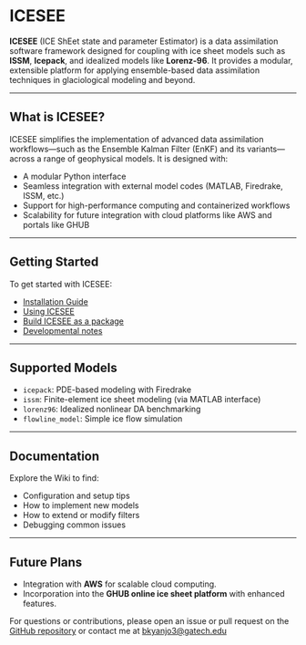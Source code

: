 # ICESEE

**ICESEE** (ICE ShEet state and parameter Estimator) is a data assimilation software framework designed for coupling with ice sheet models such as **ISSM**, **Icepack**, and idealized models like **Lorenz-96**. It provides a modular, extensible platform for applying ensemble-based data assimilation techniques in glaciological modeling and beyond.

---

##  What is ICESEE?

ICESEE simplifies the implementation of advanced data assimilation workflows—such as the Ensemble Kalman Filter (EnKF) and its variants—across a range of geophysical models. It is designed with:

- A modular Python interface  
- Seamless integration with external model codes (MATLAB, Firedrake, ISSM, etc.)  
- Support for high-performance computing and containerized workflows  
- Scalability for future integration with cloud platforms like AWS and portals like GHUB  

---

##  Getting Started

To get started with ICESEE:

- [Installation Guide](https://github.com/ICESEE-project/ICESEE/wiki/1.-Installation)  
- [Using ICESEE](https:https://github.com/ICESEE-project/ICESEE/wiki/2.-Usage)  
- [Build ICESEE as a package](https://github.com/ICESEE-project/ICESEE/wiki/3.-Build-ICESEE-as-a-package)  
- [Developmental notes](https://github.com/ICESEE-project/ICESEE/wiki/4.-Development-Notes)

---

## Supported Models

- `icepack`: PDE-based modeling with Firedrake  
- `issm`: Finite-element ice sheet modeling (via MATLAB interface)  
- `lorenz96`: Idealized nonlinear DA benchmarking  
- `flowline_model`: Simple ice flow simulation  

---

## Documentation

Explore the Wiki to find:

- Configuration and setup tips  
- How to implement new models  
- How to extend or modify filters  
- Debugging common issues  

---

## Future Plans

- Integration with **AWS** for scalable cloud computing.
- Incorporation into the **GHUB online ice sheet platform** with enhanced features.

For questions or contributions, please open an issue or pull request on the [GitHub repository](https://github.com/ICESEE-project/ICESEE) or contact me at bkyanjo3@gatech.edu






